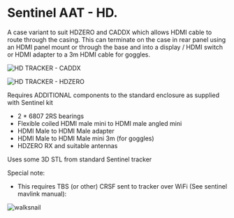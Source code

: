 # Sentinel AAT - HD. 
A case variant to suit HDZERO and CADDX which allows HDMI cable to route through the casing. This can terminate on the case in rear panel using an HDMI panel mount or through the base and into a display / HDMI switch or HDMI adapter to a 3m HDMI cable for goggles. 

![HD TRACKER - CADDX](https://github.com/aat-sentinel/AAT-lite-HD-case/assets/11336532/5e4947ab-deb3-48b4-b39b-619a6b6c06ea)

![HD TRACKER - HDZERO](https://user-images.githubusercontent.com/11336532/195096236-675fc430-cddf-4482-9855-8545b0c79a26.jpg)

Requires ADDITIONAL components to the standard enclosure as supplied with Sentinel kit
- 2 * 6807 2RS bearings
- Flexible coiled HDMI male mini to HDMI male angled mini 
- HDMI Male to HDMI Male adapter
- HDMI Male to HDMI Male mini 3m (for goggles)
- HDZERO RX and suitable antennas

Uses some 3D STL from standard Sentinel tracker 

Special note:
- This requires TBS (or other) CRSF sent to tracker over WiFi (See sentinel mavlink manual):

![walksnail](https://github.com/aat-sentinel/AAT-lite-HD-case/assets/11336532/5e4947ab-deb3-48b4-b39b-619a6b6c06ea)
